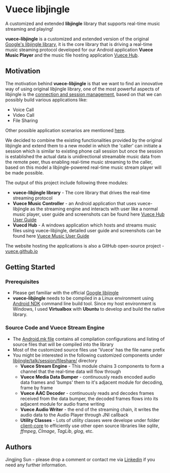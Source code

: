 # Vuece libjingle

A customized and extended **libjingle** library that supports real-time music streaming and playing!


**vuece-libjingle** is a customized and extended version of the original [Google's libjingle library](https://developers.google.com/talk/libjingle/developer_guide), it is the core library that is driving
a real-time music steaming protocol developed for our Android application **Vuece Music Player** and the 
music file hosting application [Vuece Hub](http://www.vuece.com/). 


## Motivation
The motivation behind **vuece-libjingle** is that we want to find an innovative way of using original libjingle library, one 
of the most powerful aspects of libjingle is the [connection and session management](https://developers.google.com/talk/libjingle/make_receive_connections), based on that we can possibly build various applications like:
* Voice Call
* Video Call
* File Sharing

Other possible application scenarios are mentioned [here](https://developers.google.com/talk/libjingle/scenarios).

We decided to combine the existing functionalities provided by the original libjingle and extend them to a new model in which the 'caller' can initiate a session which is similar to existing phone call session but once the session is established the actual data is unidirectional streamable music data from the remote peer, thus enabling real-time music streaming to the caller, based on this model a libjingle-powered real-time music stream player will be made possible.
 
The output of this project include following three modules:
* **vuece-libjingle library** - The core library that drives the real-time streaming protocol
* **Vuece Music Controller** - an Android application that uses vuece-libjingle as the streaming engine and interacts with user like a normal music player, user guide and screenshots can be found here [Vuece Hub User Guide](http://www.vuece.com/hub.html)
* **Vuecd Hub** - A windows application which hosts and streams music files using vuece-libjingle, detailed user guide and screenshots can be found here [Vuece Music User Guide](http://www.vuece.com/music.html)

The website hosting the applications is also a GitHub open-source project - [vuece.github.io](https://github.com/vuece/vuece.github.io)


## Getting Started

### Prerequisites
* Please get familiar with the official [Google libjingle](https://developers.google.com/talk/libjingle/developer_guide)
* **vuece-libjingle** needs to be compiled in a Linux environment using [Android NDK](https://developer.android.com/ndk/) command line build tool. Since my host environment is Windows, I used **Virtualbox** with **Ubuntu** to develop and build the native library.

### Source Code and Vuece Stream Engine
* The [Android.mk file](libjingle/Android.mk) contains all compilation configurations and listing of source files that will be compiled into the library
* Most of the customized source files use 'Vuece' has the file name prefix
* You might be interested in the following customized components under [libjingle/talk/session/fileshare/](libjingle/talk/session/fileshare/) directory
    * **Vuece Stream Engine** - This module chains 3 components to form a channel that the real-time data will flow through 
    * **Vuece Media Data Bumper** - continuously reads encoded audio data frames and 'bumps' them to it's adjacent module for decoding, frame by frame
    * **Vuece AAC Decoder** - continuously reads and decodes frames received from the data bumper, the decoded frames flows into its adjacent module for audio frame writing
    * **Vuece Audio Writer** - the end of the streaming chain, it writes the audio data to the Audio Player through JNI callback
    * **Utility Classes** - Lots of utility classes were develope under folder [client-core](client-core) to efficiently use other open source libraries like *sqlite*, *ffmpeg*, *CImage*, *TagLib*, *glog*, etc.

## Authors
Jingjing Sun - please drop a comment or contact me via [Linkedin](https://www.linkedin.com/in/jjsun001) if you need any further information.

